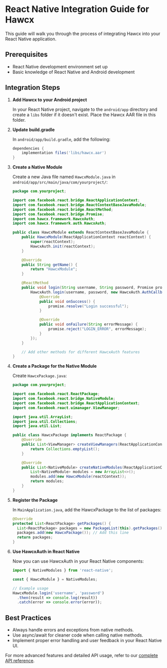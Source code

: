 # React Native Integration Guide for Hawcx

This guide will walk you through the process of integrating Hawcx into your React Native application.

## Prerequisites

- React Native development environment set up
- Basic knowledge of React Native and Android development

## Integration Steps

1. **Add Hawcx to your Android project**

   In your React Native project, navigate to the `android/app` directory and create a `libs` folder if it doesn't exist. Place the Hawcx AAR file in this folder.

2. **Update build.gradle**

   In `android/app/build.gradle`, add the following:

   ```gradle
   dependencies {
       implementation files('libs/hawcx.aar')
   }
   ```

3. **Create a Native Module**

   Create a new Java file named `HawcxModule.java` in `android/app/src/main/java/com/yourproject/`:

   ```java
   package com.yourproject;

   import com.facebook.react.bridge.ReactApplicationContext;
   import com.facebook.react.bridge.ReactContextBaseJavaModule;
   import com.facebook.react.bridge.ReactMethod;
   import com.facebook.react.bridge.Promise;
   import com.hawcx.framework.HawcxAuth;
   import com.hawcx.framework.auth.HawcxAuth;

   public class HawcxModule extends ReactContextBaseJavaModule {
       public HawcxModule(ReactApplicationContext reactContext) {
           super(reactContext);
           HawcxAuth.init(reactContext);
       }

       @Override
       public String getName() {
           return "HawcxModule";
       }

       @ReactMethod
       public void login(String username, String password, Promise promise) {
           HawcxAuth.login(username, password, new HawcxAuth.AuthCallback() {
               @Override
               public void onSuccess() {
                   promise.resolve("Login successful");
               }

               @Override
               public void onFailure(String errorMessage) {
                   promise.reject("LOGIN_ERROR", errorMessage);
               }
           });
       }

       // Add other methods for different HawcxAuth features
   }
   ```

4. **Create a Package for the Native Module**

   Create `HawcxPackage.java`:

   ```java
   package com.yourproject;

   import com.facebook.react.ReactPackage;
   import com.facebook.react.bridge.NativeModule;
   import com.facebook.react.bridge.ReactApplicationContext;
   import com.facebook.react.uimanager.ViewManager;

   import java.util.ArrayList;
   import java.util.Collections;
   import java.util.List;

   public class HawcxPackage implements ReactPackage {
       @Override
       public List<ViewManager> createViewManagers(ReactApplicationContext reactContext) {
           return Collections.emptyList();
       }

       @Override
       public List<NativeModule> createNativeModules(ReactApplicationContext reactContext) {
           List<NativeModule> modules = new ArrayList<>();
           modules.add(new HawcxModule(reactContext));
           return modules;
       }
   }
   ```

5. **Register the Package**

   In `MainApplication.java`, add the HawcxPackage to the list of packages:

   ```java
   @Override
   protected List<ReactPackage> getPackages() {
     List<ReactPackage> packages = new PackageList(this).getPackages();
     packages.add(new HawcxPackage()); // Add this line
     return packages;
   }
   ```

6. **Use HawcxAuth in React Native**

   Now you can use HawcxAuth in your React Native components:

   ```javascript
   import { NativeModules } from 'react-native';

   const { HawcxModule } = NativeModules;

   // Example usage
   HawcxModule.login('username', 'password')
     .then(result => console.log(result))
     .catch(error => console.error(error));
   ```

## Best Practices

- Always handle errors and exceptions from native methods.
- Use async/await for cleaner code when calling native methods.
- Implement proper error handling and user feedback in your React Native UI.

For more advanced features and detailed API usage, refer to our [complete API reference](api-reference.md).
